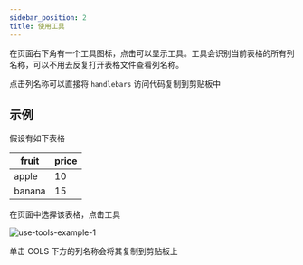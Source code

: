 ```yaml
---
sidebar_position: 2
title: 使用工具
---
```


在页面右下角有一个工具图标，点击可以显示工具。工具会识别当前表格的所有列名称，可以不用去反复打开表格文件查看列名称。

点击列名称可以直接将 `handlebars` 访问代码复制到剪贴板中

## 示例

假设有如下表格

| fruit  | price |
| ------ | ----- |
| apple  | 10    |
| banana | 15    |

在页面中选择该表格，点击工具

![use-tools-example-1](/img/use-tools-example-1.png)

单击 COLS 下方的列名称会将其复制到剪贴板上
